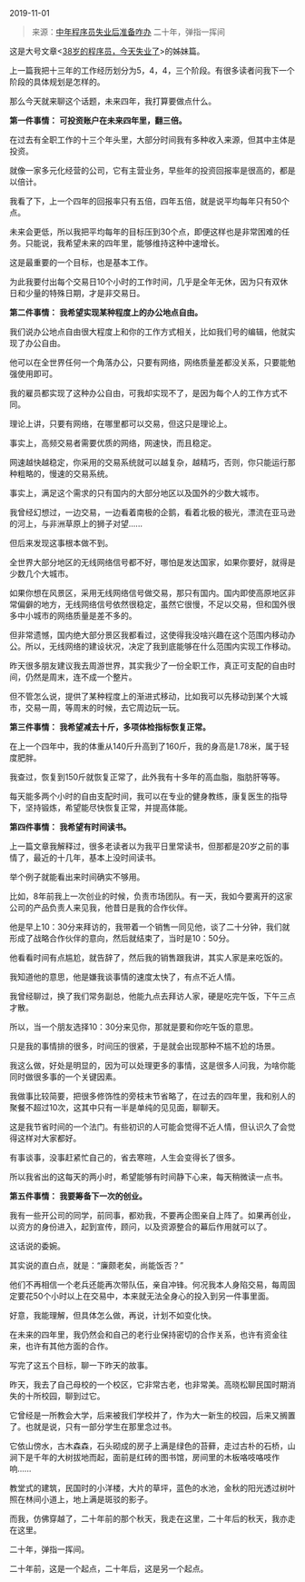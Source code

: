 2019-11-01

> 来源：[中年程序员失业后准备咋办](http://mp.weixin.qq.com/s?__biz=MzU3NDc5Nzc0NQ==&mid=2247485727&idx=1&sn=ad64f1d3fa0665a3651e3dd874ad6e0c&chksm=fd2dabc1ca5a22d7341332afbdcce0e55432aa5f1c4921fa6875cbc6b3411b51bab15463634d&scene=27#wechat_redirect)
> 二十年，弹指一挥间

这是大号文章<[38岁的程序员，今天失业了](http://mp.weixin.qq.com/s?__biz=MzU0MjYwNDU2Mw==&mid=2247487527&idx=1&sn=eefad121f85ee204c92693dc934b063a&chksm=fb197c5bcc6ef54db5dd612a30a7622a342d8a014a8ab995f16fab952783930b109081840f95&scene=21#wechat_redirect)>的姊妹篇。

  

上一篇我把十三年的工作经历划分为5，4，4，三个阶段。有很多读者问我下一个阶段的具体规划是怎样的。  

  

那么今天就来聊这个话题，未来四年，我打算要做点什么。

  

 **第一件事情：** **可投资账户在未来四年里，翻三倍。**  

  

在过去有全职工作的十三个年头里，大部分时间我有多种收入来源，但其中主体是投资。  

  

就像一家多元化经营的公司，它有主营业务，早些年的投资回报率是很高的，都是以倍计。

  

我看了下，上一个四年的回报率只有五倍，四年五倍，就是说平均每年只有50个点。

  

未来会更低，所以我把平均每年的目标压到30个点，即便这样也是非常困难的任务。只能说，我希望未来的四年里，能够维持这种中速增长。  

  

这是最重要的一个目标，也是基本工作。

  

为此我要付出每个交易日10个小时的工作时间，几乎是全年无休，因为只有双休日和少量的特殊日期，才是非交易日。

  

 **第二件事情：** **我希望实现某种程度上的办公地点自由。**  

  

我们说办公地点自由很大程度上和你的工作方式相关，比如我们号的编辑，他就实现了办公自由。  

  

他可以在全世界任何一个角落办公，只要有网络，网络质量差都没关系，只要能勉强使用即可。  

  

我的雇员都实现了这种办公自由，可我却实现不了，是因为每个人的工作方式不同。  

  

理论上讲，只要有网络，在哪里都可以交易，但这只是理论上。  

  

事实上，高频交易者需要优质的网络，网速快，而且稳定。  

  

网速越快越稳定，你采用的交易系统就可以越复杂，越精巧，否则，你只能运行那种粗略的，慢速的交易系统。  

  

事实上，满足这个需求的只有国内的大部分地区以及国外的少数大城市。  

  

我曾经幻想过，一边交易，一边看着南极的企鹅，看着北极的极光，漂流在亚马逊的河上，与非洲草原上的狮子对望......  

  

但后来发现这事根本做不到。  

  

全世界大部分地区的无线网络信号都不好，哪怕是发达国家，如果你要好，就得是少数几个大城市。  

  

如果你想在风景区，采用无线网络信号做交易，那只有国内。国内即使高原地区非常偏僻的地方，无线网络信号依然很稳定，虽然它很慢，不足以交易，但和国外很多中小城市的网络质量是差不多的。  

  

但非常遗憾，国内绝大部分景区我都看过，这使得我没啥兴趣在这个范围内移动办公。所以，无线网络的建设状况，决定了我到底能够在什么范围内实现工作移动。

  

昨天很多朋友建议我去周游世界，其实我少了一份全职工作，真正可支配的自由时间，仍然是周末，连不成一个整片。  

  

但不管怎么说，提供了某种程度上的渐进式移动，比如我可以先移动到某个大城市，交易一周，等周末的时候，去它周边玩一玩。  

  

 **第三件事情：** **我希望减去十斤，多项体检指标恢复正常。**  

  

在上一个四年中，我的体重从140斤升高到了160斤，我的身高是1.78米，属于轻度肥胖。

  

我查过，恢复到150斤就恢复正常了，此外我有十多年的高血脂，脂肪肝等等。

  

每天能多两个小时的自由支配时间，我可以在专业的健身教练，康复医生的指导下，坚持锻炼，希望能尽快恢复正常，并提高体能。  

  

 **第四件事情：** **我希望有时间读书。**  

  

上一篇文章我解释过，很多老读者以为我平日里常读书，但那都是20岁之前的事情了，最近的十几年，基本上没时间读书。

  

举个例子就能看出来时间确实不够用。  

  

比如，8年前我上一次创业的时候，负责市场团队。有一天，我如今要离开的这家公司的产品负责人来见我，他昔日是我的合作伙伴。

  

他是早上10：30分来拜访的，我带着一个销售一同见他，谈了二十分钟，我们就形成了战略合作伙伴的意向，然后就结束了，当时是10：50分。  

  

他看看时间有点尴尬，就告辞了，然后我的销售跟我讲，其实人家是来吃饭的。  

  

我知道他的意思，他是嫌我谈事情的速度太快了，有点不近人情。  

  

我曾经聊过，换了我们常务副总，他能九点去拜访人家，硬是吃完午饭，下午三点才散。  

  

所以，当一个朋友选择10：30分来见你，那就是要和你吃午饭的意思。  

  

只是我的事情排的很多，时间压的很紧，于是就会出现那种不尴不尬的场景。

  

我这么做，好处是明显的，因为可以处理更多的事情，这是很多人问我，为啥你能同时做很多事的一个关键因素。  

  

我做事比较简要，把很多修饰性的旁枝末节省略了，在过去的四年里，我和别人的聚餐不超过10次，这其中只有一半是单纯的见见面，聊聊天。

  

这是我节省时间的一个法门。有些初识的人可能会觉得不近人情，但认识久了会觉得这样对大家都好。

  

有事谈事，没事赶紧忙自己的，省去寒暄，人生会变得长了很多。  

  

所以我省出的这每天的两小时，希望能够有时间静下心来，每天稍微读一点书。  

  

 **第五件事情：** **我要筹备下一次的创业。**  

  

我有一些开公司的同学，前同事，都劝我，不要再企图亲自上阵了。如果再创业，以资方的身份进入，起到宣传，顾问，以及资源整合的幕后作用就可以了。

  

这话说的委婉。

  

其实说的直白点，就是：“廉颇老矣，尚能饭否？”  

  

他们不再相信一个老兵还能再次带队伍，亲自冲锋。何况我本人身陷交易，每周固定要花50个小时以上在交易中，本来就无法全身心的投入到另一件事里面。  

  

好意，我能理解，但具体怎么做，再说，计划不如变化快。  

  

在未来的四年里，我仍然会和自己的老行业保持密切的合作关系，也许有资金往来，也许有其他方面的合作。

  

写完了这五个目标，聊一下昨天的故事。  

  

昨天，我去了自己母校的一个校区，它非常古老，也非常美。高晓松聊民国时期消失的十所校园，聊到过它。

  

它曾经是一所教会大学，后来被我们学校并了，作为大一新生的校园，后来又搁置了。也就是说，只有一部分学生在那里念过书。  

  

它依山傍水，古木森森，石头砌成的房子上满是绿色的苔藓，走过古朴的石桥，山涧下是千年的大树拔地而起，面前是红砖的图书馆，房间里的木板咯吱咯吱作响......

  

教堂式的建筑，民国时的小洋楼，大片的草坪，蓝色的水池，金秋的阳光透过树叶照在林间小道上，地上满是斑驳的影子。  

  

而我，仿佛穿越了，二十年前的那个秋天，我走在这里，二十年后的秋天，我亦走在这里。

  

二十年，弹指一挥间。

  

二十年前，这是一个起点，二十年后，这是另一个起点。


